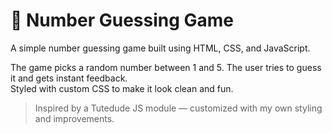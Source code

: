 # 🎯 Number Guessing Game

A simple number guessing game built using HTML, CSS, and JavaScript.

The game picks a random number between 1 and 5. The user tries to guess it and gets instant feedback.  
Styled with custom CSS to make it look clean and fun.

> Inspired by a Tutedude JS module — customized with my own styling and improvements.
